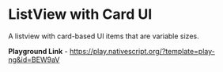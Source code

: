 # ListView with Card UI

A listview with card-based UI items that are variable sizes.

<b>Playground Link</b> - https://play.nativescript.org/?template=play-ng&id=BEW9aV